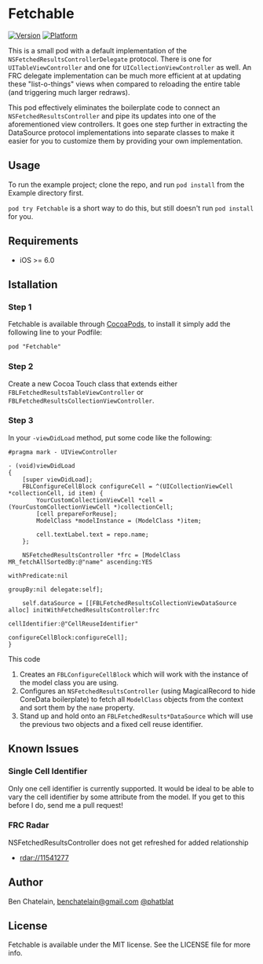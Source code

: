 # Fetchable

[![Version](http://cocoapod-badges.herokuapp.com/v/Fetchable/badge.png)](http://cocoadocs.org/docsets/Fetchable)
[![Platform](http://cocoapod-badges.herokuapp.com/p/Fetchable/badge.png)](http://cocoadocs.org/docsets/Fetchable)

This is a small pod with a default implementation of the `NSFetchedResultsControllerDelegate` protocol. There is one for `UITableViewController` and one for `UICollectionViewController` as well. An FRC delegate implementation can be much more efficient at at updating these "list-o-things" views when compared to reloading the entire table (and triggering much larger redraws).

This pod effectively eliminates the boilerplate code to connect an `NSFetchedResultsController` and pipe its updates into one of the aforementioned view controllers. It goes one step further in extracting the DataSource protocol implementations into separate classes to make it easier for you to customize them by providing your own implementation.

## Usage

To run the example project; clone the repo, and run `pod install` from the Example directory first.

`pod try Fetchable` is a short way to do this, but still doesn't run `pod install` for you.

## Requirements

* iOS >= 6.0

## Istallation

### Step 1

Fetchable is available through [CocoaPods](http://cocoapods.org), to install it simply add the following line to your Podfile:

    pod "Fetchable"

### Step 2

Create a new Cocoa Touch class that extends either `FBLFetchedResultsTableViewController` or `FBLFetchedResultsCollectionViewController`.

### Step 3

In your `-viewDidLoad` method, put some code like the following:

```objc
#pragma mark - UIViewController

- (void)viewDidLoad
{
    [super viewDidLoad];
    FBLConfigureCellBlock configureCell = ^(UICollectionViewCell *collectionCell, id item) {
        YourCustomCollectionViewCell *cell = (YourCustomCollectionViewCell *)collectionCell;
        [cell prepareForReuse];
        ModelClass *modelInstance = (ModelClass *)item;

        cell.textLabel.text = repo.name;
    };

    NSFetchedResultsController *frc = [ModelClass MR_fetchAllSortedBy:@"name" ascending:YES
                                                        withPredicate:nil
                                                              groupBy:nil delegate:self];

    self.dataSource = [[FBLFetchedResultsCollectionViewDataSource alloc] initWithFetchedResultsController:frc
                                                                                           cellIdentifier:@"CellReuseIdentifier"
                                                                                       configureCellBlock:configureCell];
}
```

This code
1. Creates an `FBLConfigureCellBlock` which will work with the instance of the model class you are using.
2. Configures an `NSFetchedResultsController` (using MagicalRecord to hide CoreData boilerplate) to fetch all `ModelClass` objects from the context and sort them by the `name` property.
3. Stand up and hold onto an `FBLFetchedResults*DataSource` which will use the previous two objects and a fixed cell reuse identifier.

## Known Issues

### Single Cell Identifier

Only one cell identifier is currently supported. It would be ideal to be able to vary the cell identifier by some attribute from the model. If you get to this before I do, send me a pull request!

### FRC Radar

NSFetchedResultsController does not get refreshed for added relationship
* [rdar://11541277](http://openradar.appspot.com/11541277)

## Author

Ben Chatelain, benchatelain@gmail.com
[@phatblat](https://twitter.com/phatblat)

## License

Fetchable is available under the MIT license. See the LICENSE file for more info.
